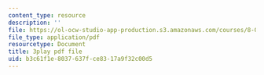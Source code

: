 ```yaml
---
content_type: resource
description: ''
file: https://ol-ocw-studio-app-production.s3.amazonaws.com/courses/8-04-quantum-physics-i-spring-2016/b3c61f1e8037637fce8317a9f32c00d5_Ot9OjT34gkA.pdf
file_type: application/pdf
resourcetype: Document
title: 3play pdf file
uid: b3c61f1e-8037-637f-ce83-17a9f32c00d5
---
```

